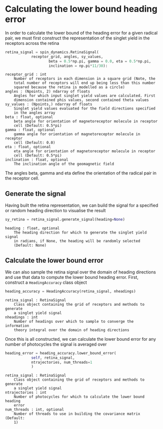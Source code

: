 # Calculating the lower bound heading error
In order to calculate the lower bound of the heading error for a given radical pair, we must first construct the representation of the singlet yield in the receptors across the retina
```python
retina_signal = spin_dynamics.RetinaSignal(
			receptor_grid, angles, sy_values,
	                beta = 0.5*np.pi, gamma = 0.0, eta = 0.5*np.pi,
           	        inclination = np.pi*11/30):
```
```
receptor_grid : int
    Number of receptors in each dimension in a square grid (Note, the
    total number of receptors will end up being less than this number
    squared because the retina is modelled as a circle)
angles : (Npoints, 2) ndarray of floats
    Angles for which input singlet yield values are calculated. First
    dimension contained phis values, second contained theta values
sy_values : (Npoints,) ndarray of floats
    Singlet yield values evaluated for the field directions specified
    in the angles array
beta : float, optional
    beta angle for orientation of magnetoreceptor molecule in receptor
    cell (Default: 0.5*pi)
gamma : float, optional
    gamma angle for orientation of magnetoreceptor molecule in receptor
    cell (Default: 0.0)
eta : float, optional
    eta angle for orientation of magnetoreceptor molecule in receptor
    cell (Default: 0.5*pi)
inclination : float, optional
    The inclination angle of the geomagnetic field
```
The angles beta, gamma and eta define the orientation of the radical pair in the receptor cell.

## Generate the signal
Having built the retina representation, we can build the signal for a specified or random heading direction to visualise the result
```python
sy_retina = retina_signal.generate_signal(heading=None)
```
```
heading : float, optional
    The heading direction for which to generate the singlet yield signal
    in radians, if None, the heading will be randomly selected 
    (Default: None)
```

## Calculate the lower bound error
We can also sample the retina signal over the domain of heading directions and use that data to compute the lower bound heading error. First, construct a `HeadingAccuracy` class object
```python
heading_accuracy = HeadingAccuracy(retina_signal, nheadings)
```
```
retina_signal : RetinaSignal
    Class object containing the grid of receptors and methods to generate
    a singlet yield signal
nheadings : int
    Number of headings over which to sample to converge the information
    theory integral over the domain of heading directions
```
Once this is all constructed, we can calculate the lower bound error for any number of photocycles the signal is averaged over
```python
heading_error = heading_accuracy.lower_bound_error(
			self, retina_signal,
			ntrajectories, num_threads=1
			)
```
```
retina_signal : RetinaSignal
    Class object containing the grid of receptors and methods to generate
    a singlet yield signal
ntrajectories : int
    Number of photocycles for which to calculate the lower bound heading
    error
num_threads : int, optional
    Number of threads to use in building the covariance matrix (Default:
    1)
```
